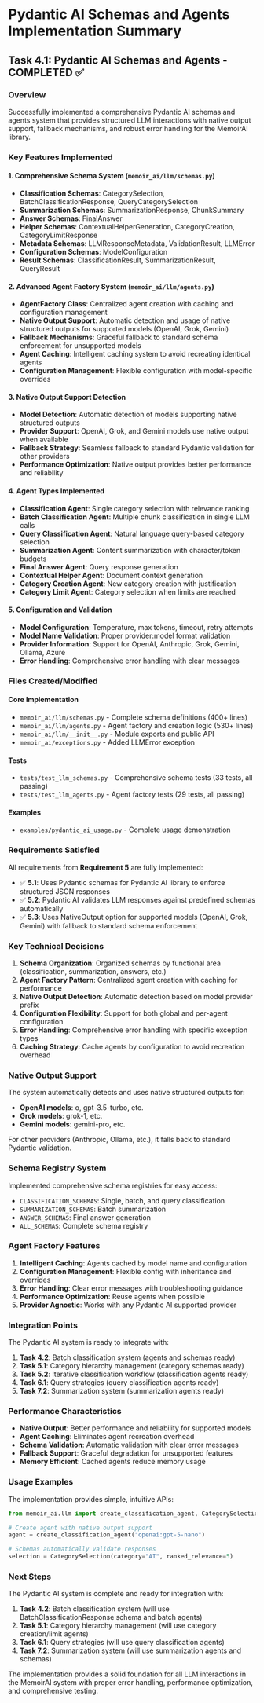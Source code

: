# Pydantic AI Schemas and Agents Implementation Summary

## Task 4.1: Pydantic AI Schemas and Agents - COMPLETED ✅

### Overview

Successfully implemented a comprehensive Pydantic AI schemas and agents system that provides structured LLM interactions with native output support, fallback mechanisms, and robust error handling for the MemoirAI library.

### Key Features Implemented

#### 1. Comprehensive Schema System (`memoir_ai/llm/schemas.py`)

- **Classification Schemas**: CategorySelection, BatchClassificationResponse, QueryCategorySelection
- **Summarization Schemas**: SummarizationResponse, ChunkSummary
- **Answer Schemas**: FinalAnswer
- **Helper Schemas**: ContextualHelperGeneration, CategoryCreation, CategoryLimitResponse
- **Metadata Schemas**: LLMResponseMetadata, ValidationResult, LLMError
- **Configuration Schemas**: ModelConfiguration
- **Result Schemas**: ClassificationResult, SummarizationResult, QueryResult

#### 2. Advanced Agent Factory System (`memoir_ai/llm/agents.py`)

- **AgentFactory Class**: Centralized agent creation with caching and configuration management
- **Native Output Support**: Automatic detection and usage of native structured outputs for supported models (OpenAI, Grok, Gemini)
- **Fallback Mechanisms**: Graceful fallback to standard schema enforcement for unsupported models
- **Agent Caching**: Intelligent caching system to avoid recreating identical agents
- **Configuration Management**: Flexible configuration with model-specific overrides

#### 3. Native Output Support Detection

- **Model Detection**: Automatic detection of models supporting native structured outputs
- **Provider Support**: OpenAI, Grok, and Gemini models use native output when available
- **Fallback Strategy**: Seamless fallback to standard Pydantic validation for other providers
- **Performance Optimization**: Native output provides better performance and reliability

#### 4. Agent Types Implemented

- **Classification Agent**: Single category selection with relevance ranking
- **Batch Classification Agent**: Multiple chunk classification in single LLM calls
- **Query Classification Agent**: Natural language query-based category selection
- **Summarization Agent**: Content summarization with character/token budgets
- **Final Answer Agent**: Query response generation
- **Contextual Helper Agent**: Document context generation
- **Category Creation Agent**: New category creation with justification
- **Category Limit Agent**: Category selection when limits are reached

#### 5. Configuration and Validation

- **Model Configuration**: Temperature, max tokens, timeout, retry attempts
- **Model Name Validation**: Proper provider:model format validation
- **Provider Information**: Support for OpenAI, Anthropic, Grok, Gemini, Ollama, Azure
- **Error Handling**: Comprehensive error handling with clear messages

### Files Created/Modified

#### Core Implementation

- `memoir_ai/llm/schemas.py` - Complete schema definitions (400+ lines)
- `memoir_ai/llm/agents.py` - Agent factory and creation logic (530+ lines)
- `memoir_ai/llm/__init__.py` - Module exports and public API
- `memoir_ai/exceptions.py` - Added LLMError exception

#### Tests

- `tests/test_llm_schemas.py` - Comprehensive schema tests (33 tests, all passing)
- `tests/test_llm_agents.py` - Agent factory tests (29 tests, all passing)

#### Examples

- `examples/pydantic_ai_usage.py` - Complete usage demonstration

### Requirements Satisfied

All requirements from **Requirement 5** are fully implemented:

- ✅ **5.1**: Uses Pydantic schemas for Pydantic AI library to enforce structured JSON responses
- ✅ **5.2**: Pydantic AI validates LLM responses against predefined schemas automatically
- ✅ **5.3**: Uses NativeOutput option for supported models (OpenAI, Grok, Gemini) with fallback to standard schema enforcement

### Key Technical Decisions

1. **Schema Organization**: Organized schemas by functional area (classification, summarization, answers, etc.)
2. **Agent Factory Pattern**: Centralized agent creation with caching for performance
3. **Native Output Detection**: Automatic detection based on model provider prefix
4. **Configuration Flexibility**: Support for both global and per-agent configuration
5. **Error Handling**: Comprehensive error handling with specific exception types
6. **Caching Strategy**: Cache agents by configuration to avoid recreation overhead

### Native Output Support

The system automatically detects and uses native structured outputs for:

- **OpenAI models**: o, gpt-3.5-turbo, etc.
- **Grok models**: grok-1, etc.
- **Gemini models**: gemini-pro, etc.

For other providers (Anthropic, Ollama, etc.), it falls back to standard Pydantic validation.

### Schema Registry System

Implemented comprehensive schema registries for easy access:

- `CLASSIFICATION_SCHEMAS`: Single, batch, and query classification
- `SUMMARIZATION_SCHEMAS`: Batch summarization
- `ANSWER_SCHEMAS`: Final answer generation
- `ALL_SCHEMAS`: Complete schema registry

### Agent Factory Features

1. **Intelligent Caching**: Agents cached by model name and configuration
2. **Configuration Management**: Flexible config with inheritance and overrides
3. **Error Handling**: Clear error messages with troubleshooting guidance
4. **Performance Optimization**: Reuse agents when possible
5. **Provider Agnostic**: Works with any Pydantic AI supported provider

### Integration Points

The Pydantic AI system is ready to integrate with:

1. **Task 4.2**: Batch classification system (agents and schemas ready)
2. **Task 5.1**: Category hierarchy management (category schemas ready)
3. **Task 5.2**: Iterative classification workflow (classification agents ready)
4. **Task 6.1**: Query strategies (query classification agents ready)
5. **Task 7.2**: Summarization system (summarization agents ready)

### Performance Characteristics

- **Native Output**: Better performance and reliability for supported models
- **Agent Caching**: Eliminates agent recreation overhead
- **Schema Validation**: Automatic validation with clear error messages
- **Fallback Support**: Graceful degradation for unsupported features
- **Memory Efficient**: Cached agents reduce memory usage

### Usage Examples

The implementation provides simple, intuitive APIs:

```python
from memoir_ai.llm import create_classification_agent, CategorySelection

# Create agent with native output support
agent = create_classification_agent("openai:gpt-5-nano")

# Schemas automatically validate responses
selection = CategorySelection(category="AI", ranked_relevance=5)
```

### Next Steps

The Pydantic AI system is complete and ready for integration with:

1. **Task 4.2**: Batch classification system (will use BatchClassificationResponse schema and batch agents)
2. **Task 5.1**: Category hierarchy management (will use category creation/limit agents)
3. **Task 6.1**: Query strategies (will use query classification agents)
4. **Task 7.2**: Summarization system (will use summarization agents and schemas)

The implementation provides a solid foundation for all LLM interactions in the MemoirAI system with proper error handling, performance optimization, and comprehensive testing.
